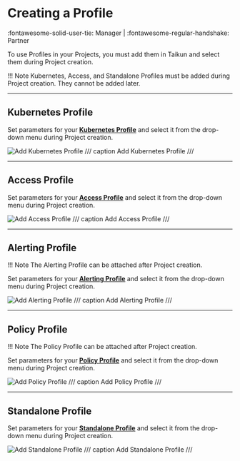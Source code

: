 # **Creating a Profile**
:fontawesome-solid-user-tie: Manager | :fontawesome-regular-handshake: Partner

To use Profiles in your Projects, you must add them in Taikun and select them during Project creation.

!!! Note
	Kubernetes, Access, and Standalone Profiles must be added during Project creation. They cannot be added later.

---

## **Kubernetes Profile**

Set parameters for your [**Kubernetes Profile**](https://docs.taikun.cloud/CloudWorks/Profile_Management/Kubernetes_Profiles/) and select it from the drop-down menu during Project creation.

![Add Kubernetes Profile](https://rgw.cloudpoint.tcpro.cz/swift/v1/KEY_0efe203c42c0402f9402a570302dc066/new-docs/profile-management/kubernetes%20profile/kubernetes_profile1.gif)
/// caption 
Add Kubernetes Profile
///

---

## **Access Profile**

Set parameters for your [**Access Profile**](https://docs.taikun.cloud/CloudWorks/Profile_Management/Access_Profiles/) and select it from the drop-down menu during Project creation.

![Add Access Profile](https://rgw.cloudpoint.tcpro.cz/swift/v1/KEY_0efe203c42c0402f9402a570302dc066/new-docs/profile-management/kubernetes%20profile/kubernetes_profile1.gif)
/// caption 
Add Access Profile
///

---

## **Alerting Profile**

!!! Note
	The Alerting Profile can be attached after Project creation.

Set parameters for your [**Alerting Profile**](https://docs.taikun.cloud/CloudWorks/Profile_Management/Alerting_Profiles/) and select it from the drop-down menu during Project creation.

![Add Alerting Profile](https://rgw.cloudpoint.tcpro.cz/swift/v1/KEY_0efe203c42c0402f9402a570302dc066/new-docs/profile-management/alerting%20profile/add_alerting_profile.gif)
/// caption
Add Alerting Profile
///

---

## **Policy Profile**

!!! Note
	The Policy Profile can be attached after Project creation.

Set parameters for your [**Policy Profile**](https://docs.taikun.cloud/CloudWorks/Profile_Management/Policy_Profiles/) and select it from the drop-down menu during Project creation.

![Add Policy Profile](https://rgw.cloudpoint.tcpro.cz/swift/v1/KEY_0efe203c42c0402f9402a570302dc066/new-docs/profile-management/policy%20profile/policy-profile-last.webp)
/// caption
Add Policy Profile
///

---

## **Standalone Profile**

Set parameters for your [**Standalone Profile**](https://docs.taikun.cloud/CloudWorks/Profile_Management/Standalone_Profiles/) and select it from the drop-down menu during Project creation.

![Add Standalone Profile](https://rgw.cloudpoint.tcpro.cz/swift/v1/KEY_0efe203c42c0402f9402a570302dc066/new-docs/profile-management/standalone%20profile/standalone-profile-last.webp)
/// caption
Add Standalone Profile
///
